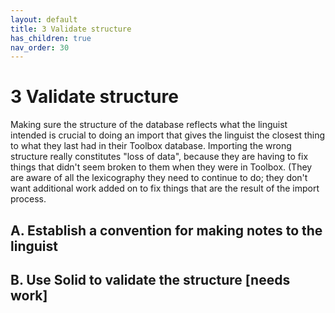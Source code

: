 ```yaml
---
layout: default
title: 3 Validate structure
has_children: true
nav_order: 30
---
```

# 3 Validate structure
Making sure the structure of the database reflects what the linguist intended is crucial to doing an import that gives the linguist the closest thing to what they last had in their Toolbox database.  Importing the wrong structure really constitutes "loss of data", because they are having to fix things that didn't seem broken to them when they were in Toolbox.  (They are aware of all the lexicography they need to continue to do; they don't want additional work added on to fix things that are the result of the import process.

## A. Establish a convention for making notes to the linguist

## B. Use Solid to validate the structure [needs work]
